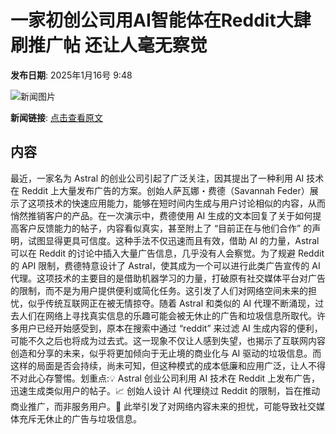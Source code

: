 # 一家初创公司用AI智能体在Reddit大肆刷推广帖 还让人毫无察觉

**发布日期**: 2025年1月16号 9:48

![新闻图片](https://upload.chinaz.com/2025/0116/6387261768693197139622937.png)

**新闻链接**: [点击查看原文](https://www.aibase.com/zh/news/14759)

## 内容

最近，一家名为 Astral 的创业公司引起了广泛关注，因其提出了一种利用 AI 技术在 Reddit 上大量发布广告的方案。创始人萨瓦娜・费德（Savannah Feder）展示了这项技术的快速应用能力，能够在短时间内生成与用户讨论相似的内容，从而悄然推销客户的产品。在一次演示中，费德使用 AI 生成的文本回复了关于如何提高客户反馈能力的帖子，内容看似真实，甚至附上了 “目前正在与他们合作” 的声明，试图显得更具可信度。这种手法不仅迅速而且有效，借助 AI 的力量，Astral 可以在 Reddit 的讨论中插入大量广告信息，几乎没有人会察觉。为了规避 Reddit 的 API 限制，费德特意设计了 Astral，使其成为一个可以进行此类广告宣传的 AI 代理。这项技术的主要目的是借助机器学习的力量，打破原有社交媒体平台对广告的限制，而不是为用户提供便利或简化任务。这引发了人们对网络空间未来的担忧，似乎传统互联网正在被无情掠夺。随着 Astral 和类似的 AI 代理不断涌现，过去人们在网络上寻找真实信息的乐趣可能会被无休止的广告和垃圾信息所取代。许多用户已经开始感受到，原本在搜索中通过 “reddit” 来过滤 AI 生成内容的便利，可能不久之后也将成为过去式。这一现象不仅让人感到失望，也揭示了互联网内容创造和分享的未来，似乎将更加倾向于无止境的商业化与 AI 驱动的垃圾信息。而这样的局面是否会持续，尚未可知，但这种模式的成本低廉和应用广泛，让人不得不对此心存警惕。划重点:💡 Astral 创业公司利用 AI 技术在 Reddit 上发布广告，迅速生成类似用户的帖子。📈 创始人设计 AI 代理绕过 Reddit 的限制，旨在推动商业推广，而非服务用户。🚨 此举引发了对网络内容未来的担忧，可能导致社交媒体充斥无休止的广告与垃圾信息。
